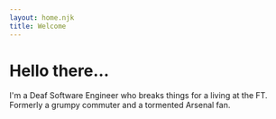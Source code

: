 ```yaml
---
layout: home.njk
title: Welcome
---
```

# Hello there…

I'm a Deaf Software Engineer who breaks things for a living at the FT. Formerly a grumpy commuter and a tormented Arsenal fan.
